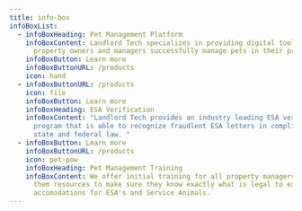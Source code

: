 ```yaml
---
title: info-box
infoBoxList:
  - infoBoxHeading: Pet Management Platform
    infoBoxContent: Landlord Tech specializes in providing digital tools to help
      property owners and managers successfully manage pets in their properties.
    infoBoxButton: Learn more
    infoBoxButtonURL: /products
    icon: hand
  - infoBoxButtonURL: /products
    icon: file
    infoBoxButton: Learn more
    infoBoxHeading: ESA Verification
    infoBoxContent: "Landlord Tech provides an industry leading ESA verification
      program that is able to recognize fraudlent ESA letters in compliance with
      state and federal law. "
  - infoBoxButton: Learn more
    infoBoxButtonURL: /products
    icon: pet-pow
    infoBoxHeading: Pet Management Training
    infoBoxContent: We offer initial training for all property managers and give
      them resources to make sure they know exactly what is legal to expect in
      accomodations for ESA's and Service Animals.
---
```

